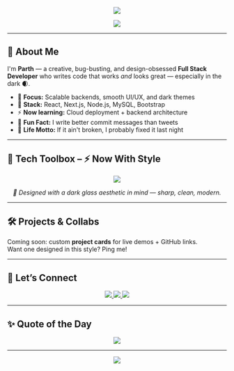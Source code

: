 <!-- Top Gradient Header -->
<p align="center">
  <img src="https://capsule-render.vercel.app/api?type=waving&color=0f0c29,302b63,24243e&height=200&text=Hey%20👋%20I'm%20Parth!&fontAlign=40&fontAlignY=35&fontColor=fff&desc=Full%20Stack%20Developer%20|%20Dark%20Mode%20Fan%20|%20Bug%20Fixer%20Extraordinaire&descSize=18&descAlign=50&descAlignY=65&animation=fadeIn" />
</p>

<!-- Typing Animation -->
<p align="center">
  <img src="https://readme-typing-svg.herokuapp.com?font=Fira+Code&size=22&pause=1000&color=00FFF7&center=true&vCenter=true&width=500&lines=I+ship+UIs+in+Dark+Mode;Full+Stack+Web+Developer;React+%2B+Next+%2B+Node+%2B+MySQL;Let’s+build+something+cool." />
</p>

---

## 🌌 About Me

I'm **Parth** — a creative, bug-busting, and design-obsessed **Full Stack Developer** who writes code that works *and* looks great — especially in the dark 🌒.

- 🎯 **Focus:** Scalable backends, smooth UI/UX, and dark themes  
- 🧠 **Stack:** React, Next.js, Node.js, MySQL, Bootstrap  
- ⚡ **Now learning:** Cloud deployment + backend architecture  
- 💬 **Fun Fact:** I write better commit messages than tweets  
- 🧩 **Life Motto:** If it ain't broken, I probably fixed it last night

---

## 🔧 Tech Toolbox – ⚡ Now With Style

<p align="center">
  <img src="https://github-readme-tech-stack.vercel.app/api/cards?title=Tech%20Stack&align=center&titleAlign=center&border=true&borderRadius=25&fontFamily=Fira+Code&animation=fadeIn&lineHeight=25&icons=html,css,javascript,react,nextjs,nodejs,mysql,bootstrap,git,github&theme=tokyonight" />
</p>

<p align="center"><i>🧊 Designed with a dark glass aesthetic in mind — sharp, clean, modern.</i></p>

---

## 🛠️ Projects & Collabs

Coming soon: custom **project cards** for live demos + GitHub links.  
Want one designed in this style? Ping me!

---

## 🤝 Let’s Connect

<p align="center">
  <a href="mailto:your-email@gmail.com">
    <img src="https://img.shields.io/badge/Email-D14836?style=for-the-badge&logo=gmail&logoColor=white" />
  </a>
  <a href="https://www.linkedin.com/in/your-link" target="_blank">
    <img src="https://img.shields.io/badge/LinkedIn-0077B5?style=for-the-badge&logo=linkedin&logoColor=white" />
  </a>
  <a href="https://your-portfolio.com" target="_blank">
    <img src="https://img.shields.io/badge/Portfolio-0e0e52?style=for-the-badge&logo=vercel&logoColor=white" />
  </a>
</p>

---

## ✨ Quote of the Day

<p align="center">
  <img src="https://quotes-github-readme.vercel.app/api?type=horizontal&theme=dark" />
</p>

---

<!-- Footer Dark Wave -->
<p align="center">
  <img src="https://capsule-render.vercel.app/api?type=waving&color=0f0c29,302b63,24243e&height=120&section=footer"/>
</p>
